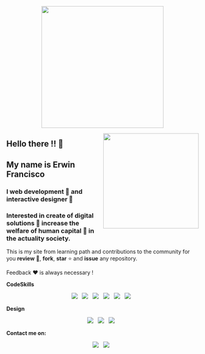 <p align='center'>
<img width='320' src='https://i.imgur.com/bbRvOHs.png'></a>
</p>
<img align='right' width='250' height='250' src='https://i.imgur.com/On1VJCK.gif'></a>

## Hello there !! :wave: 
## My name is Erwin Francisco

### I web development :bug: and interactive designer :butterfly:
### Interested in create of digital solutions :nut_and_bolt: increase the welfare of human capital :wrench: in the actuality society. 

This is my site from learning path and contributions to the community for you **review** :eyes:, **fork**, **star** :star: and **issue** any repository. 

Feedback :heart: is always necessary !

**CodeSkills**

<p align='center'>
<a href=''><img src='https://img.shields.io/badge/JavaScript-F7DF1E?style=for-the-badge&logo=javascript&logoColor=black'></a>&nbsp;&nbsp;
<a href=''><img src='https://img.shields.io/badge/Python-14354C?style=for-the-badge&logo=python&logoColor=white'></a>&nbsp;&nbsp;
<a href=''><img src='https://img.shields.io/badge/MySQL-005C84?style=for-the-badge&logo=mysql&logoColor=white'></a>&nbsp;&nbsp;
<a href=''><img src='https://img.shields.io/badge/MariaDB-003545?style=for-the-badge&logo=mariadb&logoColor=white'></a>&nbsp;&nbsp;
<a href=''><img src='https://img.shields.io/badge/Markdown-000000?style=for-the-badge&logo=markdown&logoColor=white'></a>&nbsp;&nbsp;
<a href=''><img src='https://img.shields.io/badge/Microsoft_Excel-217346?style=for-the-badge&logo=microsoft-excel&logoColor=white'></a>&nbsp;&nbsp;
</p>

**Design**
<p align='center'>
<a href=''><img src='https://img.shields.io/badge/Figma-F24E1E?style=for-the-badge&logo=figma&logoColor=white'></a>&nbsp;&nbsp;
<a href=''><img src='https://img.shields.io/badge/Adobe%20InDesign-FF3366?style=for-the-badge&logo=Adobe%20InDesign&logoColor=white'></a>&nbsp;&nbsp;
<a href=''><img src='https://img.shields.io/badge/Adobe%20XD-470137?style=for-the-badge&logo=Adobe%20XD&logoColor=#FF61F6'></a>&nbsp;&nbsp;
</p>

**Contact me on:**

<p align='center'>
<a href='https://t.me/erwindevdesign/'><img src='https://img.shields.io/badge/Telegram-2CA5E0?style=for-the-badge&logo=telegram&logoColor=white'></a>&nbsp;&nbsp;
<a href='https://wa.me/527771867872/'><img src='https://img.shields.io/badge/WhatsApp-25D366?style=for-the-badge&logo=whatsapp&logoColor=white'></a>&nbsp;&nbsp;
  
</p>





